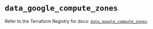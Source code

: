 # `data_google_compute_zones`

Refer to the Terraform Registry for docs: [`data_google_compute_zones`](https://registry.terraform.io/providers/hashicorp/google/6.11.1/docs/data-sources/compute_zones).
